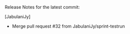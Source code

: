 Release Notes for the latest commit:

[JabulaniJy]
- Merge pull request #32 from JabulaniJy/sprint-testrun